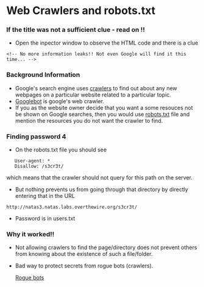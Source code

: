 
# Web Crawlers and robots.txt








### If the title was not a sufficient clue - read on !!

* Open the inpector window to observe the HTML code and there is a clue
```
<!-- No more information leaks!! Not even Google will find it this time... -->
```

### Background Information
* Google's search engine uses [crawlers](https://www.cloudflare.com/learning/bots/what-is-a-web-crawler/#:~:text=A%20web%20crawler%2C%20or%20spider,appear%20in%20search%20engine%20results.) to find out about any new webpages on a particular website related to a particular topic. 
*  [Googlebot](https://blog.seoprofiler.com/googles-web-crawler-googlebot/#:~:text=Googlebot%20is%20the%20name%20of,Internet%20for%20new%20web%20pages.&text=Google%20and%20other%20search%20engines,has%20its%20own%20web%20crawler.) is google's web crawler. 
* If you as the website owner decide that you want a some resouces not be shown on Google searches, then you would use [robots.txt](https://developers.google.com/search/docs/advanced/robots/intro) file and mention the resources you do not want the crawler to find.  

### Finding password 4
* On the robots.txt file you should see 
```
   User-agent: *
   Disallow: /s3cr3t/
```
which means that the crawler should not query for this path on the server. 

* But nothing prevents us from going through that directory by directly entering that in the URL 

```http://natas3.natas.labs.overthewire.org/s3cr3t/```

* Password is in users.txt

### Why it worked!!

* Not allowing crawlers to find the page/directory does not prevent others from knowing about the existence of such a file/folder.

* Bad way to protect secrets from rogue bots (crawlers).

    [Rogue bots](https://www.willmaster.com/library/security/one-way-robots.txt-can-be-a-security-risk.php)

